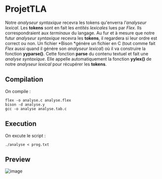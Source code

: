 # ProjetTLA 
Notre *analyseur syntaxique* recevra les tokens qu'enverra *l'analyseur lexical*. Les **tokens** sont en fait les *entités lexicales* lues par *Flex*. Ils correspondraient aux *terminaux* du langage. Au fur et à mesure que notre futur *analyseur syntaxique* recevra les **tokens**, il regardera si leur ordre est correct ou non. Un fichier *Bison *génère un fichier en C (tout comme fait *Flex* aussi quand il génère son *analyseur lexical*) où il va construire la fonction **yyparse()**. Cette fonction **parse** du contenu textuel et fait une *analyse syntaxique*. Elle appelle automatiquement la fonction **yylex()** de notre *analyseur lexical* pour récupérer les **tokens**.
 
## Compilation
On compile : 
```
flex -o analyse.c analyse.flex
bison -d analyse.y
gcc -o analyse analyse.tab.c
```
## Execution 
On excute le script : 
```
./analyse < prog.txt
```
## Preview
![image](https://user-images.githubusercontent.com/84160502/167260787-da95cde8-09c2-46df-bd3b-31ab8f1cfcb1.png)

